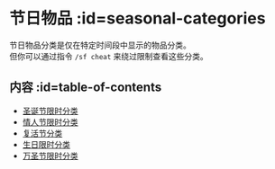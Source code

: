# 节日物品 :id=seasonal-categories

节日物品分类是仅在特定时间段中显示的物品分类。  
但你可以通过指令 `/sf cheat` 来绕过限制查看这些分类。

## 内容 :id=table-of-contents

* [圣诞节限时分类](/Christmas-Seasonal-Category)
* [情人节限时分类](/Valentines-Day-Seasonal-Category)
* [复活节分类](/Easter-Seasonal-Category)
* [生日限时分类](/Birthday-Seasonal-Category)
* [万圣节限时分类](/Halloween-Seasonal-Category)
